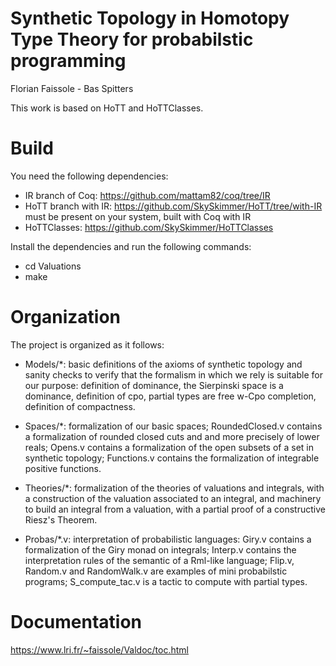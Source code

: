 # Synthetic Topology in Homotopy Type Theory for probabilstic programming

Florian Faissole - Bas Spitters 

This work is based on HoTT and HoTTClasses. 

# Build 

You need the following dependencies: 
- IR branch of Coq: https://github.com/mattam82/coq/tree/IR
- HoTT branch with IR: https://github.com/SkySkimmer/HoTT/tree/with-IR must be present on your system, built with Coq with IR
- HoTTClasses: https://github.com/SkySkimmer/HoTTClasses

Install the dependencies and run the following commands:

- cd Valuations
- make

# Organization

The project is organized as it follows:

- Models/*: basic definitions of the axioms of synthetic topology and sanity checks to verify that the formalism in which we rely is suitable for our purpose: definition of dominance, the Sierpinski space is a dominance, definition of cpo, partial types are free w-Cpo completion, definition of compactness.

- Spaces/*: formalization of our basic spaces; RoundedClosed.v contains a formalization of rounded closed cuts and and more precisely of lower reals; Opens.v contains a formalization of the open subsets of a set in synthetic topology; Functions.v contains the formalization of integrable positive functions.

- Theories/*: formalization of the theories of valuations and integrals, with a construction of the valuation associated to an integral, and machinery to build an integral from a valuation, with a partial proof of a constructive Riesz's Theorem. 
    
- Probas/*.v: interpretation of probabilistic languages: Giry.v contains a formalization of the Giry monad on integrals; Interp.v contains the interpretation rules of the semantic of a Rml-like language; Flip.v, Random.v and RandomWalk.v are examples of mini probabilstic programs; S_compute_tac.v is a tactic to compute with partial types. 

# Documentation 

https://www.lri.fr/~faissole/Valdoc/toc.html





